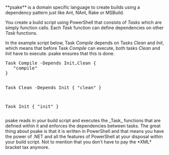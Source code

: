 <p>**psake** is a domain specific language to create builds using a dependency pattern just like Ant, NAnt, Rake or MSBuild.

You create a build script using PowerShell that consists of _Tasks_ which are simply function calls.  Each _Task_ function can define dependencies on other _Task_ functions.

In the example script below, Task _Compile_ depends on Tasks _Clean_ and _Init_, which means that before Task _Compile_ can execute, both tasks _Clean_ and _Init_ have to execute.  psake ensures that this is done.
</p>
<pre>
Task Compile -Depends Init,Clean {
   "compile"
}

Task Clean -Depends Init {
   "clean"
}

Task Init {
   "init"
}
</pre>
<p>
psake reads in your build script and executes the _Task_ functions that are defined within it and enforces the dependencies between tasks. The great thing about psake is that it is written in PowerShell and that means you have the power of .NET and all the features of PowerShell at your disposal within your build script.  Not to mention that you don't have to pay the *XML* bracket tax anymore.
</p>

